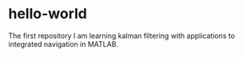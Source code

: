 # hello-world
The first repository
I am learning kalman filtering with applications to integrated navigation in MATLAB.
